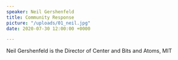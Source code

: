 ```yaml
---
speaker: Neil Gershenfeld
title: Community Response
picture: "/uploads/01_neil.jpg"
date: 2020-07-30 12:00:00 +0000

---
```

Neil Gershenfeld  is the Director of Center and Bits and Atoms, MIT